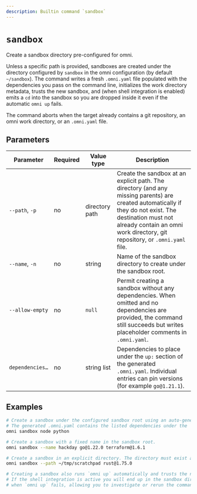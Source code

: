 ```yaml
---
description: Builtin command `sandbox`
---
```


# `sandbox`

Create a sandbox directory pre-configured for omni.

Unless a specific path is provided, sandboxes are created under the directory configured by `sandbox` in the omni configuration (by default `~/sandbox`). The command writes a fresh `.omni.yaml` file populated with the dependencies you pass on the command line, initializes the work directory metadata, trusts the new sandbox, and (when shell integration is enabled) emits a `cd` into the sandbox so you are dropped inside it even if the automatic `omni up` fails.

The command aborts when the target already contains a git repository, an omni work directory, or an `.omni.yaml` file.

## Parameters

| Parameter | Required | Value type | Description |
|-----------|----------|------------|-------------|
| `--path`, `-p` | no | directory path | Create the sandbox at an explicit path. The directory (and any missing parents) are created automatically if they do not exist. The destination must not already contain an omni work directory, git repository, or `.omni.yaml` file. |
| `--name`, `-n` | no | string | Name of the sandbox directory to create under the sandbox root. |
| `--allow-empty` | no | `null` | Permit creating a sandbox without any dependencies. When omitted and no dependencies are provided, the command still succeeds but writes placeholder comments in `.omni.yaml`. |
| `dependencies…` | no | string list | Dependencies to place under the `up:` section of the generated `.omni.yaml`. Individual entries can pin versions (for example `go@1.21.1`). |

## Examples

```bash
# Create a sandbox under the configured sandbox root using an auto-generated name.
# The generated .omni.yaml contains the listed dependencies under the `up:` section.
omni sandbox node python

# Create a sandbox with a fixed name in the sandbox root.
omni sandbox --name hackday go@1.22.0 terraform@1.6.1

# Create a sandbox in an explicit directory. The directory must exist and be empty.
omni sandbox --path ~/tmp/scratchpad rust@1.75.0

# Creating a sandbox also runs `omni up` automatically and trusts the new workdir.
# If the shell integration is active you will end up in the sandbox directory even
# when `omni up` fails, allowing you to investigate or rerun the command manually.
```
